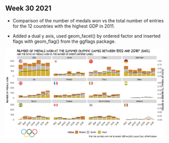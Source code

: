 ## Week 30 2021

* Comparison of the number of medals won vs the total number of entries for the 12 countries with the highest GDP in 2011.

* Added a dual y axis, used geom_facet() by ordered factor and inserted flags with geom_flag() from the ggflags package.

![Olympics](https://github.com/LauraCole2445/TidyTuesday/blob/master/wk_31_olympics/olympics_gdp_v_medals.png)

